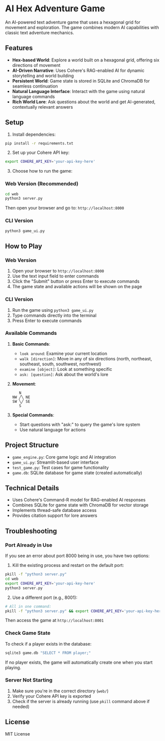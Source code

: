 # AI Hex Adventure Game

An AI-powered text adventure game that uses a hexagonal grid for movement and exploration. The game combines modern AI capabilities with classic text adventure mechanics.

## Features

- **Hex-based World**: Explore a world built on a hexagonal grid, offering six directions of movement
- **AI-Driven Narrative**: Uses Cohere's RAG-enabled AI for dynamic storytelling and world building
- **Persistent World**: Game state is stored in SQLite and ChromaDB for seamless continuation
- **Natural Language Interface**: Interact with the game using natural language commands
- **Rich World Lore**: Ask questions about the world and get AI-generated, contextually relevant answers

## Setup

1. Install dependencies:
```bash
pip install -r requirements.txt
```

2. Set up your Cohere API key:
```bash
export COHERE_API_KEY='your-api-key-here'
```

3. Choose how to run the game:

### Web Version (Recommended)
```bash
cd web
python3 server.py
```
Then open your browser and go to: `http://localhost:8000`

### CLI Version
```bash
python3 game_ui.py
```

## How to Play

### Web Version
1. Open your browser to `http://localhost:8000`
2. Use the text input field to enter commands
3. Click the "Submit" button or press Enter to execute commands
4. The game state and available actions will be shown on the page

### CLI Version
1. Run the game using `python3 game_ui.py`
2. Type commands directly into the terminal
3. Press Enter to execute commands

### Available Commands
1. **Basic Commands**:
   - `look around`: Examine your current location
   - `walk [direction]`: Move in any of six directions (north, northeast, southeast, south, southwest, northwest)
   - `examine [object]`: Look at something specific
   - `ask: [question]`: Ask about the world's lore

2. **Movement**:
   ```
      N
   NW ╱╲ NE
   SW ╲╱ SE
      S
   ```

3. **Special Commands**:
   - Start questions with "ask:" to query the game's lore system
   - Use natural language for actions

## Project Structure

- `game_engine.py`: Core game logic and AI integration
- `game_ui.py`: Streamlit-based user interface
- `test_game.py`: Test cases for game functionality
- `game.db`: SQLite database for game state (created automatically)

## Technical Details

- Uses Cohere's Command-R model for RAG-enabled AI responses
- Combines SQLite for game state with ChromaDB for vector storage
- Implements thread-safe database access
- Provides citation support for lore answers

## Troubleshooting

### Port Already in Use
If you see an error about port 8000 being in use, you have two options:

1. Kill the existing process and restart on the default port:
```bash
pkill -f "python3 server.py"
cd web
export COHERE_API_KEY='your-api-key-here'
python3 server.py
```

2. Use a different port (e.g., 8001):
```bash
# All in one command:
pkill -f "python3 server.py" && export COHERE_API_KEY='your-api-key-here' && python3 server.py --port 8001
```
Then access the game at `http://localhost:8001`

### Check Game State
To check if a player exists in the database:
```bash
sqlite3 game.db "SELECT * FROM player;"
```
If no player exists, the game will automatically create one when you start playing.

### Server Not Starting
1. Make sure you're in the correct directory (`web/`)
2. Verify your Cohere API key is exported
3. Check if the server is already running (use `pkill` command above if needed)

## License

MIT License
